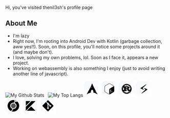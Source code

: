 Hi, you've visited thenil3sh's profile page

## About Me
- I'm lazy
- Right now, I'm rooting into Android Dev with Kotlin (garbage collection, aww yes!!). Soon, on this profile, you'll notice some projects around it (and maybe don't).
- I love, solving my own problems, lol. Soon as I face it, appears a new project.
- Working on webassembly is also something I enjoy (just to avoid writing another line of javascript).


<picture>
  <source
    srcset="https://github-readme-stats-one-rho-93.vercel.app/api?username=thenil3sh&bg_color=00000000&border_color=3d454cff&text_color=ffffff&border_radius=6.5&custom_title=.%20.%20.%20um&text_bold=false&show_icons=true&show=prs_merged&title_color=4290f4&icon_color=4290f4"
    media="(prefers-color-scheme: dark)"/>
  <source 
    srcset="https://github-readme-stats-one-rho-93.vercel.app/api?username=thenil3sh&bg_color=00000000&border_color=d0d9e1&border_radius=6.5&custom_title=.%20.%20.%20um&&text_bold=false&show_icons=true&icon_color=0869db&icons_color=0869db"
    media="(perfers-color-scheme: light)"/>
  <img alt="My Github Stats" src="https://github-readme-stats-one-rho-93.vercel.app/api?username=thenil3sh&bg_color=00000000&border_color=3d454cff&text_color=ffffff&border_radius=6.5&custom_title=.%20.%20.%20um&&text_bold=false&show_icons=true">
</picture>
&nbsp;
<picture>
  <source
    srcset="https://github-readme-stats-one-rho-93.vercel.app/api/top-langs?username=thenil3sh&bg_color=00000000&border_radius=6.5&text_bold=false&border_color=3d454c&size_weight=0&count_weight=1&layout=donut&text_color=ffffff&custom_title=(⁠人⁠ ⁠•͈⁠ᴗ⁠•͈⁠)&langs_count=4&card_witdh=100&exclude_repo=password-generator"
    media="(prefers-color-scheme: dark)"/>
  <source
    srcset="https://github-readme-stats-one-rho-93.vercel.app/api/top-langs?username=thenil3sh&bg_color=00000000&border_radius=6.5&text_bold=false&border_color=d0d9e1&size_weight=0&count_weight=1&layout=donut&text_color=ffffff&custom_title=(⁠人⁠ ⁠•͈⁠ᴗ⁠•͈⁠)&langs_count=4&card_witdh=100&exclude_repo=password-generator"
    media="(prefers-color-scheme: light)"/>
  <img alt="My Top Langs" src="https://github-readme-stats-one-rho-93.vercel.app/api/top-langs?username=thenil3sh&hide_title=true&bg_color=00000000&border_radius=6.5&text_bold=false&border_color=3d454cff">
  
</picture>
<picture>
  <source
    srcset="./assets/light-theme/arch.png"
    media="(prefers-color-scheme: light)"/>
  <img src="./assets/light-theme/arch.png"/ height="50px">
</picture>

<picture>
  <source
    srcset="./assets/light-theme/bash.png"
    media="(prefers-color-scheme: light)"/>
  <img src="./assets/light-theme/bash.png"/ height="50px">
</picture>

<picture>
  <source
    srcset="./assets/light-theme/rust.png"
    media="(prefers-color-scheme: light)"/>
  <img src="./assets/light-theme/rust.png"/ height="50px">
</picture>

<picture>
  <source
    srcset="./assets/light-theme/slint.png"
    media="(prefers-color-scheme: light)"/>
  <img src="./assets/light-theme/slint.png"/ height="50px">
</picture>

<picture>
  <source
    srcset="./assets/light-theme/leptos.png"
    media="(prefers-color-scheme: light)"/>
  <img src="./assets/light-theme/leptos.png"/ height="50px">
</picture>

<picture>
  <source
    srcset="./assets/light-theme/kotlin.png"
    media="(prefers-color-scheme: light)"/>
  <img src="./assets/light-theme/kotlin.png"/ height="50px">
</picture>

<picture>
  <source
    srcset="./assets/light-theme/git.png"
    media="(prefers-color-scheme: dark)"/>
  <img src="./assets/light-theme/git.png"/ height="50px">
</picture>
